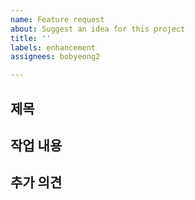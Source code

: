 ```yaml
---
name: Feature request
about: Suggest an idea for this project
title: ''
labels: enhancement
assignees: bobyeong2

---
```


## 제목

## 작업 내용

## 추가 의견

